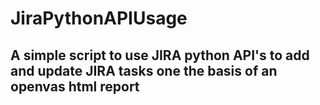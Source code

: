 # JiraPythonAPIUsage
## A simple script to use JIRA python API's to add and update JIRA tasks one the basis of an openvas html report
